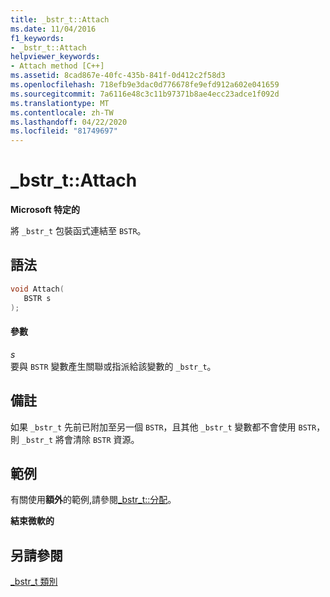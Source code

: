 ```yaml
---
title: _bstr_t::Attach
ms.date: 11/04/2016
f1_keywords:
- _bstr_t::Attach
helpviewer_keywords:
- Attach method [C++]
ms.assetid: 8cad867e-40fc-435b-841f-0d412c2f58d3
ms.openlocfilehash: 718efb9e3dac0d776678fe9efd912a602e041659
ms.sourcegitcommit: 7a6116e48c3c11b97371b8ae4ecc23adce1f092d
ms.translationtype: MT
ms.contentlocale: zh-TW
ms.lasthandoff: 04/22/2020
ms.locfileid: "81749697"
---
```

# <a name="_bstr_tattach"></a>_bstr_t::Attach

**Microsoft 特定的**

將 `_bstr_t` 包裝函式連結至 `BSTR`。

## <a name="syntax"></a>語法

```cpp
void Attach(
   BSTR s
);
```

#### <a name="parameters"></a>參數

*s*<br/>
要與 `BSTR` 變數產生關聯或指派給該變數的 `_bstr_t`。

## <a name="remarks"></a>備註

如果 `_bstr_t` 先前已附加至另一個 `BSTR`，且其他 `_bstr_t` 變數都不會使用 `BSTR`，則 `_bstr_t` 將會清除 `BSTR` 資源。

## <a name="example"></a>範例

有關使用**額外**的範例,請參閱[_bstr_t::分配](../cpp/bstr-t-assign.md)。

**結束微軟的**

## <a name="see-also"></a>另請參閱

[_bstr_t 類別](../cpp/bstr-t-class.md)
